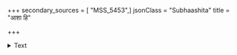 +++
secondary_sources = [ "MSS_5453",]
jsonClass = "Subhaashita"
title = "आशा हि"

+++

<details><summary>Text</summary>

आशा हि परमं दुःखं निराशा परमं सुखम्।  
आशापाशं परित्यज्य सुखं स्वपिति पिङ्गला॥
</details>
